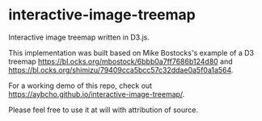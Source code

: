 # interactive-image-treemap
Interactive image treemap written in D3.js.

This implementation was built based on Mike Bostocks's example of a D3 treemap
https://bl.ocks.org/mbostock/6bbb0a7ff7686b124d80
and
https://bl.ocks.org/shimizu/79409cca5bcc57c32ddae0a5f0a1a564.

For a working demo of this repo, check out https://aybcho.github.io/interactive-image-treemap/.

Please feel free to use it at will with attribution of source.
